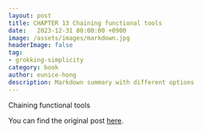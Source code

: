 ```yaml
---
layout: post
title: CHAPTER 13 Chaining functional tools
date:   2023-12-31 00:00:00 +0900
image: /assets/images/markdown.jpg
headerImage: false
tag:
- grokking-simplicity
category: book
author: eunice-hong
description: Markdown summary with different options
---
```


Chaining functional tools

You can find the original post [here](https://livebook.manning.com/book/grokking-simplicity/chapter-13/).
